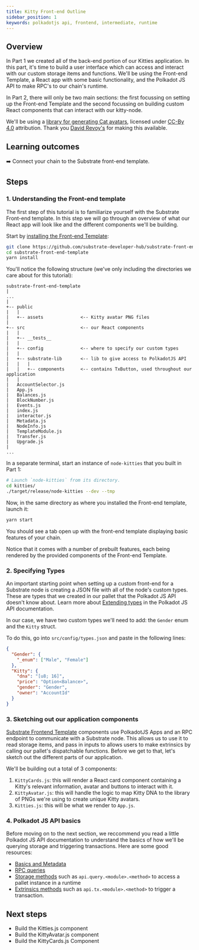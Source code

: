 ```yaml
---
title: Kitty Front-end Outline
sidebar_position: 1
keywords: polkadotjs api, frontend, intermediate, runtime
---
```


## Overview

In Part 1 we created all of the back-end portion of our Kitties application. In this part, it's time to 
build a user interface which can access and interact with our
custom storage items and functions. We'll be using the Front-end Template, a React app with some basic functionality, and the
Polkadot JS API to make RPC's to our chain's runtime.

In Part 2, there will only be two main sections: the first focussing on setting up the Front-end Template and the second 
focussing on building custom React components that can interact with our kitty-node.

We'll be using a [library for generating Cat avatars](https://framagit.org/Deevad/cat-avatar-generator), licensed under [CC-By 4.0](https://creativecommons.org/licenses/by/4.0/) attribution. Thank you [David Revoy's](https://framagit.org/Deevad) for making this available.

## Learning outcomes

:arrow_right: Connect your chain to the Substrate front-end template.

## Steps

### 1. Understanding the Front-end template

The first step of this tutorial is to familiarize yourself with the Substrate Front-end template. In this step we will go through an overview of what our React app will look like and the different components we'll be building. 

Start by [installing the Front-end Template][substrate-frontend-template]:

```bash
git clone https://github.com/substrate-developer-hub/substrate-front-end-template.git
cd substrate-front-end-template
yarn install
```

You'll notice the following structure (we've only including the directories we care about for this tutorial):

```
substrate-front-end-template
|
...
|
+-- public
|   |
|   +-- assets              <-- Kitty avatar PNG files
|
+-- src                     <-- our React components
|   |
|   +-- __tests__
|   |
|   +-- config              <-- where to specify our custom types
|   |
|   +-- substrate-lib       <-- lib to give access to PolkadotJS API 
|   |   |
|   |   +-- components      <-- contains TxButton, used throughout our application
|   |
|   AccountSelector.js
|   App.js
|   Balances.js
|   BlockNumber.js
|   Events.js
|   index.js
|   interactor.js
|   Metadata.js
|   NodeInfo.js
|   TemplateModule.js
|   Transfer.js
|   Upgrade.js
|
...
```

In a separate terminal, start an instance of `node-kitties` that you built in Part 1:

```bash
# Launch `node-kitties` from its directory.
cd kitties/
./target/release/node-kitties --dev --tmp
```

Now, in the same directory as where you installed the Front-end template, launch it:

```bash
yarn start
```

You should see a tab open up with the front-end template displaying basic features of your chain.

Notice that it comes with a number of prebuilt features, each being rendered by the provided components of the Front-end Template.

### 2. Specifying Types

An important starting point when setting up a custom front-end for a Substrate node is creating a JSON file with all
of the node's custom types. These are types that we created in our pallet that the Polkadot JS API doesn't know about.
Learn more about [Extending types](https://polkadot.js.org/docs/api/start/types.extend/) in the Polkadot JS API documentation.

In our case, we have two custom types we'll need to add: the `Gender` enum and the `Kitty` struct.

To do this, go into `src/config/types.json` and paste in the following lines:

```json
{
  "Gender": {
    "_enum": ["Male", "Female"]
  },
  "Kitty": {
    "dna": "[u8; 16]",
    "price": "Option<Balance>",
    "gender": "Gender",
    "owner": "AccountId"
  }
}
```

### 3. Sketching out our application components

[Substrate Frontend Template][substrate-frontend-template] components use PolkadotJS Apps and an 
RPC endpoint to communicate with a Substrate node. This allows us to use it
to read storage items, and pass in inputs to allows users to make extrinsics by calling our pallet's
dispatchable functions. Before we get to that, let's sketch out the different parts of our application.

We'll be building out a total of 3 components:

1. `KittyCards.js`: this will render a React card component containing a Kitty's relevant information, avatar and buttons to interact with it.
2. `KittyAvatar.js`: this will handle the logic to map Kitty DNA to the library of PNGs we're using to create unique Kitty avatars.
3. `Kitties.js`: this will be what we render to `App.js`.

### 4. Polkadot JS API basics

Before moving on to the next section, we reccommend you read a little Polkadot JS API documentation to understand the basics of 
how we'll be querying storage and triggering transactions. Here are some good resources:

- [Basics and Metadata](https://polkadot.js.org/docs/api/start/basics)
- [RPC queries](https://polkadot.js.org/docs/api/start/api.rpc)
- [Storage methods](https://polkadot.js.org/docs/substrate/storage) such as `api.query.<module>.<method>` to access a pallet instance in a runtime
- [Extrinsics methods](https://polkadot.js.org/docs/substrate/extrinsics) such as `api.tx.<module>.<method>` to trigger a transaction.

## Next steps

- Build the Kitties.js component
- Build the KittyAvatar.js component
- Build the KittyCards.js Component

[substrate-frontend-template]: https://github.com/substrate-developer-hub/substrate-front-end-template
